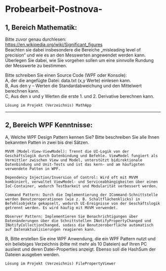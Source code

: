 # Probearbeit-Postnova-

## 1, Bereich Mathematik:
Bitte zuvor genau durchlesen: https://en.wikipedia.org/wiki/Significant_figures  
Beachten sie dabei insbesondere die Bereiche „misleading level of precision“ und wie es an den Messwerten angewendet werden kann.   
Überlegen Sie dabei, wie Sie vorgehen sollen um eine sinnvolle Rundung der Messwerte zu bestimmen.   

Bitte schreiben Sie einen Source Code (WPF oder Konsole):  
A,	der die angefügte Datei: data.txt (x,y Werte) einlesen kann.  
B,	Aus den y – Werten die Standardabweichung und den Mittelwert berechnen kann.  
C,	Aus den x und y Werten die erste 1. und 2. Derivative berechnen kann.

    Lösung im Projekt (Verzeichnis) MathApp
*****
##  2, Bereich WPF Kenntnisse: 
A, 	Welche WPF Design Pattern kennen Sie? Bitte beschreiben Sie alle Ihnen bekannten Patten in zwei bis drei Sätzen.
    
    MVVM (Model-View-ViewModel): Trennt die UI-Logik von der Geschäftslogik durch Datenbindung und Befehle. ViewModel fungiert als Vermittler zwischen View und Model, unterstützt bidirektionale Datenbindung und Unit-Tests und ist das kern- und am häufigsten verwendete Patten in WPF.

    Dependency Injection/Inversion of Control: Wird oft mit MVVM kombiniert, verwaltet ViewModel- und Serviceabhängigkeiten über einen IoC-Container, wodurch Testbarkeit und Modularität verbessert werden.

    Command Pattern: Durch die Implementierung der ICommand-Schnittstelle werden Benutzeroperationen (wie z. B. Schaltflächenklicks) in Befehlsobjekte gekapselt, wodurch UI-Ereignisse von der Geschäftslogik getrennt werden. Es wird häufig mit MVVM verwendet.

    Observer Pattern: Implementieren Sie Benachrichtigungen über Datenänderungen über die Schnittstellen INotifyPropertyChanged und INotifyCollectionChanged, sodass die Benutzeroberfläche automatisch auf Datenaktualisierungen reagieren kann.
    
B, 	Bitte erstellen Sie eine WPF Anwendung, die ein WPF Pattern nutzt und ein beliebiges Verzeichnis (bitte mit mehr als 10 Dateien) auf Ihren PC ausliest und deren Datei-Properties anzeigt. Ebenso soll die HashSum der Dateien ausgeben werden.

    Lösung im Projekt (Verzeichnis) FilePropertyViewer

